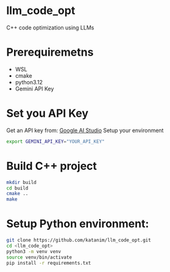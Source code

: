 # llm_code_opt
C++ code optimization using LLMs 

# Prerequiremetns 
- WSL
- cmake
- python3.12
- Gemini API Key

# Set you API Key
Get an API key from: [Google AI Studio](https://aistudio.google.com/)
Setup your environment
```bash
export GEMINI_API_KEY="YOUR_API_KEY"
```


# Build C++ project
```bash
mkdir build
cd build
cmake ..
make
```

# Setup Python environment:
```bash
git clone https://github.com/katanim/llm_code_opt.git​
cd <llm_code_opt>
python3 -m venv venv
source venv/bin/activate
pip install -r requirements.txt
```
